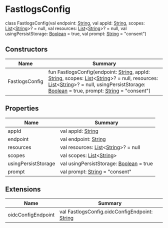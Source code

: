 # FastlogsConfig

class FastlogsConfig(val endpoint: [String](https://kotlinlang.org/api/latest/jvm/stdlib/kotlin/-string/index.html), val appId: [String](https://kotlinlang.org/api/latest/jvm/stdlib/kotlin/-string/index.html), scopes: [List](https://kotlinlang.org/api/latest/jvm/stdlib/kotlin.collections/-list/index.html)&lt;[String](https://kotlinlang.org/api/latest/jvm/stdlib/kotlin/-string/index.html)&gt;? = null, val resources: [List](https://kotlinlang.org/api/latest/jvm/stdlib/kotlin.collections/-list/index.html)&lt;[String](https://kotlinlang.org/api/latest/jvm/stdlib/kotlin/-string/index.html)&gt;? = null, val usingPersistStorage: [Boolean](https://kotlinlang.org/api/latest/jvm/stdlib/kotlin/-boolean/index.html) = true, val prompt: [String](https://kotlinlang.org/api/latest/jvm/stdlib/kotlin/-string/index.html) = "consent")

## Constructors

| Name        | Summary                                                                                                                                                                                                                                                                                                                                                                                                                                                                                                                                                                                                                                                                                                                                                                                                                           |
| ----------- | --------------------------------------------------------------------------------------------------------------------------------------------------------------------------------------------------------------------------------------------------------------------------------------------------------------------------------------------------------------------------------------------------------------------------------------------------------------------------------------------------------------------------------------------------------------------------------------------------------------------------------------------------------------------------------------------------------------------------------------------------------------------------------------------------------------------------------- |
| FastlogsConfig | fun FastlogsConfig(endpoint: [String](https://kotlinlang.org/api/latest/jvm/stdlib/kotlin/-string/index.html), appId: [String](https://kotlinlang.org/api/latest/jvm/stdlib/kotlin/-string/index.html), scopes: [List](https://kotlinlang.org/api/latest/jvm/stdlib/kotlin.collections/-list/index.html)&lt;[String](https://kotlinlang.org/api/latest/jvm/stdlib/kotlin/-string/index.html)&gt;? = null, resources: [List](https://kotlinlang.org/api/latest/jvm/stdlib/kotlin.collections/-list/index.html)&lt;[String](https://kotlinlang.org/api/latest/jvm/stdlib/kotlin/-string/index.html)&gt;? = null, usingPersistStorage: [Boolean](https://kotlinlang.org/api/latest/jvm/stdlib/kotlin/-boolean/index.html) = true, prompt: [String](https://kotlinlang.org/api/latest/jvm/stdlib/kotlin/-string/index.html) = "consent") |

## Properties

| Name                | Summary                                                                                                                                                                                                 |
| ------------------- | ------------------------------------------------------------------------------------------------------------------------------------------------------------------------------------------------------- |
| appId               | val appId: [String](https://kotlinlang.org/api/latest/jvm/stdlib/kotlin/-string/index.html)                                                                                                             |
| endpoint            | val endpoint: [String](https://kotlinlang.org/api/latest/jvm/stdlib/kotlin/-string/index.html)                                                                                                          |
| resources           | val resources: [List](https://kotlinlang.org/api/latest/jvm/stdlib/kotlin.collections/-list/index.html)&lt;[String](https://kotlinlang.org/api/latest/jvm/stdlib/kotlin/-string/index.html)&gt;? = null |
| scopes              | val scopes: [List](https://kotlinlang.org/api/latest/jvm/stdlib/kotlin.collections/-list/index.html)&lt;[String](https://kotlinlang.org/api/latest/jvm/stdlib/kotlin/-string/index.html)&gt;            |
| usingPersistStorage | val usingPersistStorage: [Boolean](https://kotlinlang.org/api/latest/jvm/stdlib/kotlin/-boolean/index.html) = true                                                                                      |
| prompt              | val prompt: [String](https://kotlinlang.org/api/latest/jvm/stdlib/kotlin/-string/index.html) = "consent"                                                                                                |

## Extensions

| Name               | Summary                                                                                                              |
| ------------------ | -------------------------------------------------------------------------------------------------------------------- |
| oidcConfigEndpoint | val FastlogsConfig.oidcConfigEndpoint: [String](https://kotlinlang.org/api/latest/jvm/stdlib/kotlin/-string/index.html) |
